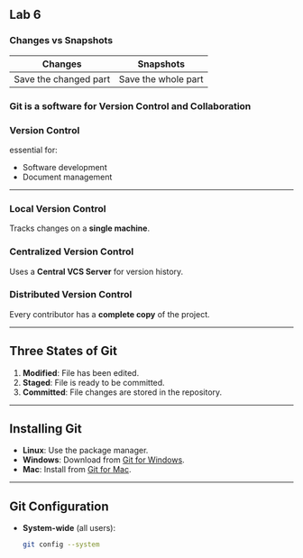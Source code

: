 ## Lab 6

### Changes vs Snapshots
| Changes | Snapshots|
| ----- | ----- |
| Save the changed part |  Save the whole part  |
### Git is a software for Version Control and Collaboration

### Version Control
essential for:
- Software development
- Document management
---
### Local Version Control
Tracks changes on a **single machine**.

### Centralized Version Control
Uses a **Central VCS Server** for version history.

### Distributed Version Control
Every contributor has a **complete copy** of the project.

---
## Three States of Git
1. **Modified**: File has been edited.
2. **Staged**: File is ready to be committed.
3. **Committed**: File changes are stored in the repository.

---

## Installing Git

- **Linux**: Use the package manager.
- **Windows**: Download from [Git for Windows](https://git-scm.com/download/win).
- **Mac**: Install from [Git for Mac](https://git-scm.com/download/mac).

---

## Git Configuration

- **System-wide** (all users):
  ```bash
  git config --system
